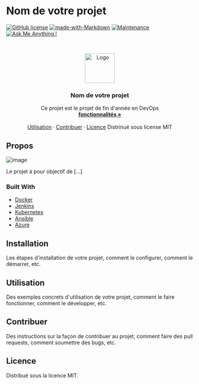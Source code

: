 # Nom de votre projet

[![GitHub license](https://img.shields.io/badge/license-MIT-blue.svg)](https://github.com/votre-nom-dutilisateur/nom-du-projet/blob/master/LICENSE) [![made-with-Markdown](https://img.shields.io/badge/Made%20with-Markdown-1f425f.svg)](http://commonmark.org) [![Maintenance](https://img.shields.io/badge/Maintained%3F-yes-green.svg)](https://github.com/votre-nom-dutilisateur/nom-du-projet/graphs/commit-activity) [![Ask Me Anything !](https://img.shields.io/badge/Ask%20me-anything-1abc9c.svg)](https://GitHub.com/Naereen/ama)

<br />
<p align="center">
  <a href="#propos">
    <img src="nom-de-votre-image.png" alt="Logo" width="80" height="80">
  </a>
  <h3 align="center">Nom de votre projet</h3>
  <p align="center">
    Ce projet est le projet de fin d'année en DevOps
    <br />
    <a href="#"><strong>fonctionnalités »</strong></a>
    <br />
    <br />
    <a href="#utilisation">Utilisation</a>
    ·
    <a href="#contribuer">Contribuer</a>
    ·
    <a href="#licence">Licence</a>
    Distrinué sous license MIT
  </p>
</p>

## Propos

![image](https://user-images.githubusercontent.com/72024794/217528059-e876babf-3f57-4265-8d8a-794d1e7a4d27.png)

Le projet à pour objectif de [...]

### Built With

* [Docker](https://www.docker.com)
* [Jenkins](https://www.jenkins.io)
* [Kubernetes](https://kubernetes.io/fr)
* [Ansible](https://www.ansible.com)
* [Azure](https://azure.microsoft.com/fr-fr)

## Installation

Les étapes d'installation de votre projet, comment le configurer, comment le démarrer, etc.

## Utilisation

Des exemples concrets d'utilisation de votre projet, comment le faire fonctionner, comment le développer, etc.

## Contribuer

Des instructions sur la façon de contribuer au projet, comment faire des pull requests, comment soumettre des bugs, etc.

## Licence

Distribué sous la licence MIT.

